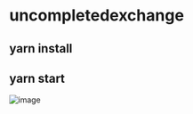# uncompletedexchange
yarn install
-
yarn start
-
![image](https://user-images.githubusercontent.com/94198465/159078160-7b05da8f-6fbf-4cc6-9166-7015a1f239b1.png)
